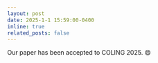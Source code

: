 ```yaml
---
layout: post
date: 2025-1-1 15:59:00-0400
inline: true
related_posts: false
---
```


Our paper has been accepted to COLING 2025. :smile:

